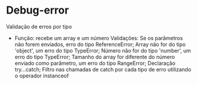 # Debug-error
Validação de erros por tipo
- Função: recebe um array e um número
Validações:
Se os parâmetros não forem enviados, erro do tipo ReferenceError;
Array não for do tipo 'object',  um erro do tipo TypeError;
Número não for do tipo 'number', um erro do tipo TypeError;
Tamanho do array for diferente do número enviado como parâmetro,  um erro do tipo RangeError;
Declaração try...catch;
Filtro nas chamadas de catch por cada tipo de erro utilizando o operador instanceof
